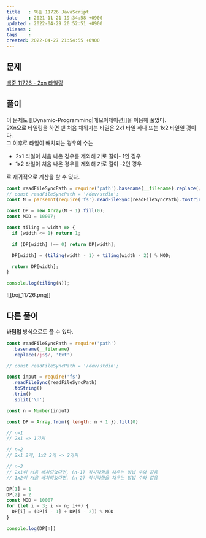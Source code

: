 ```yaml
---
title   : 백준 11726 JavaScript 
date    : 2021-11-21 19:34:58 +0900
updated : 2022-04-29 20:52:51 +0900
aliases : 
tags    : 
created: 2022-04-27 21:54:55 +0900
---
```

## 문제
[백준 11726 - 2xn 타일링](https://www.acmicpc.net/problem/11726)

## 풀이
이 문제도 [[Dynamic-Programming|메모이제이션]]을 이용해 풀었다.  
2Xn으로 타일링을 하면 맨 처음 채워지는 타일은 2x1 타일 하나 또는 1x2 타일일 것이다.  
그 이후로 타일이 배치되는 경우의 수는 
- 2x1 타일이 처음 나온 경우를 제외해 가로 길이- 1인 경우
- 1x2 타일이 처음 나온 경우를 제외해 가로 길이 -2인 경우

로 재귀적으로 계산을 할 수 있다.  
```javascript
const readFileSyncPath = require('path').basename(__filename).replace(/js$/, 'txt');
// const readFileSyncPath = '/dev/stdin';
const N = parseInt(require('fs').readFileSync(readFileSyncPath).toString().trim());

const DP = new Array(N + 1).fill(0);
const MOD = 10007;

const tiling = width => {
  if (width <= 1) return 1;

  if (DP[width] !== 0) return DP[width];

  DP[width] = (tiling(width - 1) + tiling(width - 2)) % MOD;

  return DP[width];
}

console.log(tiling(N));
```

![[boj_11726.png]]

## 다른 풀이
**바텀업** 방식으로도 풀 수 있다.
```javascript
const readFileSyncPath = require('path')
  .basename(__filename)
  .replace(/js$/, 'txt')

// const readFileSyncPath = '/dev/stdin';

const input = require('fs')
  .readFileSync(readFileSyncPath)
  .toString()
  .trim()
  .split('\n')

const n = Number(input)

const DP = Array.from({ length: n + 1 }).fill(0)

// n=1
// 2x1 => 1가지

// n=2
// 2x1 2개, 1x2 2개 => 2가지

// n=3
// 2x1이 처음 배치되었다면, (n-1) 직사각형을 채우는 방법 수와 같음
// 1x2이 처음 배치되었다면, (n-2) 직사각형을 채우는 방법 수와 같음

DP[1] = 1
DP[2] = 2
const MOD = 10007
for (let i = 3; i <= n; i++) {
  DP[i] = (DP[i - 1] + DP[i - 2]) % MOD
}

console.log(DP[n])
```
